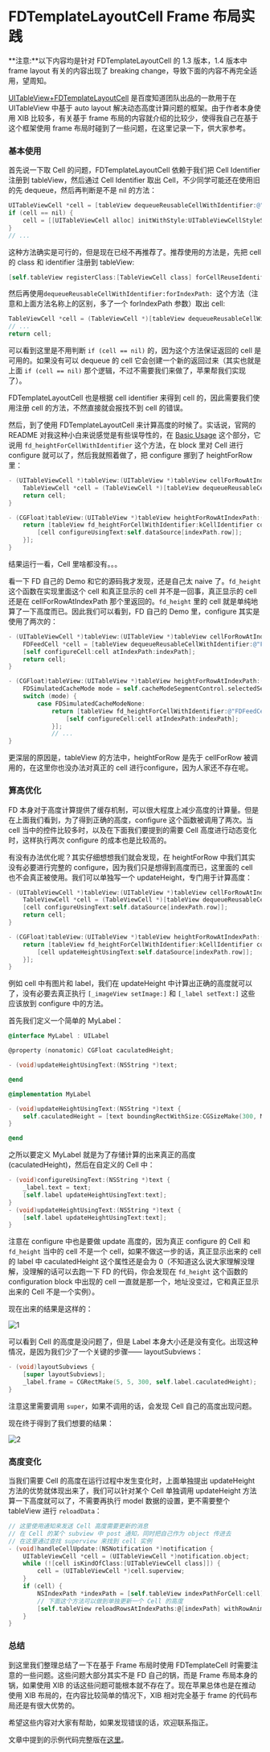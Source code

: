FDTemplateLayoutCell Frame 布局实践
==================================

**注意:**以下内容均是针对 FDTemplateLayoutCell 的 1.3 版本，1.4 版本中 frame layout 有关的内容出现了 breaking change，导致下面的内容不再完全适用，望周知。

[UITableView+FDTemplateLayoutCell](https://github.com/forkingdog/UITableView-FDTemplateLayoutCell) 是百度知道团队出品的一款用于在 UITableView 中基于 auto layout 解决动态高度计算问题的框架。由于作者本身使用 XIB 比较多，有关基于 frame 布局的内容就介绍的比较少，使得我自己在基于这个框架使用 frame 布局时碰到了一些问题，在这里记录一下，供大家参考。

### 基本使用

首先说一下取 Cell 的问题，FDTemplateLayoutCell 依赖于我们把 Cell Identifier 注册到 tableView，然后通过 Cell Identifier 取出 Cell，不少同学可能还在使用旧的先 dequeue，然后再判断是不是 nil 的方法：

```objectivec
UITableViewCell *cell = [tableView dequeueReusableCellWithIdentifier:@"MyIdentifier"];
if (cell == nil) {
    cell = [[UITableViewCell alloc] initWithStyle:UITableViewCellStyleSubtitle reuseIdentifier:@"MyIdentifier"];
}
// ...
```

这种方法确实是可行的，但是现在已经不再推荐了。推荐使用的方法是，先把 cell 的 class 和 identifier 注册到 tableView:

```objectivec
[self.tableView registerClass:[TableViewCell class] forCellReuseIdentifier:kCellIdentifier];
```

然后再使用`dequeueReusableCellWithIdentifier:forIndexPath:
`这个方法（注意和上面方法名称上的区别，多了一个 forIndexPath 参数）取出 cell:

```objectivec
TableViewCell *cell = (TableViewCell *)[tableView dequeueReusableCellWithIdentifier:kCellIdentifier forIndexPath:indexPath];
// ... 
return cell;
```

可以看到这里是不用判断 `if (cell == nil)` 的，因为这个方法保证返回的 cell 是可用的。如果没有可以 dequeue 的 cell 它会创建一个新的返回过来（其实也就是上面 `if (cell == nil)` 那个逻辑，不过不需要我们来做了，苹果帮我们实现了）。

FDTemplateLayoutCell 也是根据 cell identifier 来得到 cell 的，因此需要我们使用注册 cell 的方法，不然直接就会报找不到 cell 的错误。

然后，到了使用 FDTemplateLayoutCell 来计算高度的时候了。实话说，官网的 README 对我这种小白来说感觉是有些误导性的，在 [Basic Usage](https://github.com/forkingdog/UITableView-FDTemplateLayoutCell#basic-usage) 这个部分，它说用 `fd_heightForCellWithIdentifier` 这个方法，在 block 里对 Cell 进行 configure 就可以了，然后我就照着做了，把 configure 挪到了 heightForRow 里：

```objectivec
- (UITableViewCell *)tableView:(UITableView *)tableView cellForRowAtIndexPath:(NSIndexPath *)indexPath {
    TableViewCell *cell = (TableViewCell *)[tableView dequeueReusableCellWithIdentifier:kCellIdentifier forIndexPath:indexPath];
    return cell;
}

- (CGFloat)tableView:(UITableView *)tableView heightForRowAtIndexPath:(NSIndexPath *)indexPath {
    return [tableView fd_heightForCellWithIdentifier:kCellIdentifier configuration:^(TableViewCell *cell){
        [cell configureUsingText:self.dataSource[indexPath.row]];
    }];
}
```

结果运行一看，Cell 里啥都没有。。。

看一下 FD 自己的 Demo 和它的源码我才发现，还是自己太 naive 了。`fd_height` 这个函数在实现里面这个 cell 和真正显示的 cell 并不是一回事，真正显示的 cell 还是在 cellForRowAtIndexPath 那个里返回的。`fd_height` 里的 cell 就是单纯地算了一下高度而已。因此我们可以看到，FD 自己的 Demo 里，configure 其实是使用了两次的：

```objectivec
- (UITableViewCell *)tableView:(UITableView *)tableView cellForRowAtIndexPath:(NSIndexPath *)indexPath {
    FDFeedCell *cell = [tableView dequeueReusableCellWithIdentifier:@"FDFeedCell" forIndexPath:indexPath];
    [self configureCell:cell atIndexPath:indexPath];
    return cell;
}

- (CGFloat)tableView:(UITableView *)tableView heightForRowAtIndexPath:(NSIndexPath *)indexPath {
    FDSimulatedCacheMode mode = self.cacheModeSegmentControl.selectedSegmentIndex;
    switch (mode) {
        case FDSimulatedCacheModeNone:
            return [tableView fd_heightForCellWithIdentifier:@"FDFeedCell" configuration:^(FDFeedCell *cell) {
                [self configureCell:cell atIndexPath:indexPath];
            }];
            // ...
}
```

更深层的原因是，tableView 的方法中，heightForRow 是先于 cellForRow 被调用的，在这里你也没办法对真正的 cell 进行configure，因为人家还不存在呢。

### 算高优化

FD 本身对于高度计算提供了缓存机制，可以很大程度上减少高度的计算量。但是在上面我们看到，为了得到正确的高度，configure 这个函数被调用了两次。当 cell 当中的控件比较多时，以及在下面我们要提到的需要 Cell 高度进行动态变化时，这样执行两次 configure 的成本也是比较高的。

有没有办法优化呢？其实仔细想想我们就会发现，在 heightForRow 中我们其实没有必要进行完整的 configure，因为我们只是想得到高度而已，这里面的 cell 也不会真正被使用。我们可以单独写一个 updateHeight，专门用于计算高度：

```objectivec
- (UITableViewCell *)tableView:(UITableView *)tableView cellForRowAtIndexPath:(NSIndexPath *)indexPath {
    TableViewCell *cell = (TableViewCell *)[tableView dequeueReusableCellWithIdentifier:kCellIdentifier forIndexPath:indexPath];
    [cell configureUsingText:self.dataSource[indexPath.row]];
    return cell;
}

- (CGFloat)tableView:(UITableView *)tableView heightForRowAtIndexPath:(NSIndexPath *)indexPath {
    return [tableView fd_heightForCellWithIdentifier:kCellIdentifier configuration:^(TableViewCell *cell){
        [cell updateHeightUsingText:self.dataSource[indexPath.row]];
    }];
}
```
例如 cell 中有图片和 label，我们在 updateHeight 中计算出正确的高度就可以了，没有必要去真正执行  `[_imageView setImage:]` 和 `[_label setText:]` 这些应该放到 configure 中的方法。

首先我们定义一个简单的 MyLabel：

```objectivec
@interface MyLabel : UILabel

@property (nonatomic) CGFloat caculatedHeight;

- (void)updateHeightUsingText:(NSString *)text;

@end

@implementation MyLabel

- (void)updateHeightUsingText:(NSString *)text {
    self.caculatedHeight = [text boundingRectWithSize:CGSizeMake(300, MAXFLOAT) options:NSStringDrawingUsesLineFragmentOrigin attributes:@{ NSFontAttributeName:[self font]} context:nil].size.height;
}

@end
```

之所以要定义 MyLabel 就是为了存储计算的出来真正的高度(caculatedHeight)，然后在自定义的 Cell 中：


```objectivec
- (void)configureUsingText:(NSString *)text {
    _label.text = text;
    [self.label updateHeightUsingText:text];
}
- (void)updateHeightUsingText:(NSString *)text {
    [self.label updateHeightUsingText:text];
}
```

注意在 configure 中也是要做 update 高度的，因为真正 configure 的 Cell 和 `fd_height` 当中的 cell 不是一个 cell，如果不做这一步的话，真正显示出来的 cell 的 label 中 caculatedHeight 这个属性还是会为 0（不知道这么说大家理解没理解，没理解的话可以去跑一下 FD 的代码，你会发现在 `fd_height` 这个函数的 configuration block 中出现的 cell 一直就是那一个，地址没变过，它和真正显示出来的 Cell 不是一个实例）。

现在出来的结果是这样的：


![1](../img/fd_frame/1.png)

可以看到 Cell 的高度是没问题了，但是 Label 本身大小还是没有变化。出现这种情况，是因为我们少了一个关键的步骤—— layoutSubviews：

```objectivec
- (void)layoutSubviews {
    [super layoutSubviews];
    _label.frame = CGRectMake(5, 5, 300, self.label.caculatedHeight);
}
```

注意这里需要调用 `super`，如果不调用的话，会发现 Cell 自己的高度出现问题。

现在终于得到了我们想要的结果：

![2](../img/fd_frame/2.png)


### 高度变化

当我们需要 Cell 的高度在运行过程中发生变化时，上面单独提出 updateHeight 方法的优势就体现出来了，我们可以针对某个 Cell 单独调用 updateHeight 方法算一下高度就可以了，不需要再执行 model 数据的设置，更不需要整个 tableView 进行 `reloadData`：

```objectivec
// 这里使用通知来发送 Cell 高度需要更新的消息
// 在 Cell 的某个 subview 中 post 通知，同时把自己作为 object 传进去
// 在这里通过查找 superview 来找到 cell 实例 
- (void)handleCellUpdate:(NSNotification *)notification {
    UITableViewCell *cell = (UITableViewCell *)notification.object;
    while (![cell isKindOfClass:[UITableViewCell class]]) {
        cell = (UITableViewCell *)cell.superview;
    }
    if (cell) {
        NSIndexPath *indexPath = [self.tableView indexPathForCell:cell];
        // 下面这个方法可以做到单独更新一个 Cell 的高度
        [self.tableView reloadRowsAtIndexPaths:@[indexPath] withRowAnimation:UITableViewRowAnimationNone]; 
    }
}
```

### 总结

到这里我们整理总结了一下在基于 Frame 布局时使用 FDTemplateCell 时需要注意的一些问题。这些问题大部分其实不是 FD 自己的锅，而是 Frame 布局本身的锅，如果使用 XIB 的话这些问题可能根本就不存在了。现在苹果总体也是在推动使用 XIB 布局的，在内容比较简单的情况下，XIB 相对完全基于 frame 的代码布局还是有很大优势的。 

希望这些内容对大家有帮助，如果发现错误的话，欢迎联系指正。

文章中提到的示例代码完整版在[这里](https://github.com/skyline75489/FDTemplateCell-Frame-Example)。